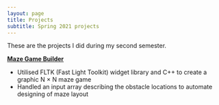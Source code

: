 ```yaml
---
layout: page
title: Projects
subtitle: Spring 2021 projects
---
```


These are the projects I did during my second semester.

[**Maze Game Builder**](./spr21/maze-game/)
- Utilised FLTK (Fast Light Toolkit) widget library and C++ to create a graphic N × N maze game
- Handled an input array describing the obstacle locations to automate designing of maze layout